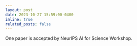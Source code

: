 ```yaml
---
layout: post
date: 2023-10-27 15:59:00-0400
inline: true
related_posts: false
---
```


One paper is accepted by NeurIPS AI for Science Workshop. 